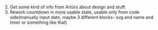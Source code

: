 2. Get some kind of info from Artūrs about design and stuff.
1. Rework countdown in more usable state, usable only from code side(manually input date, maybe 3 different blocks- svg and name and timer or something like that)

